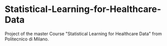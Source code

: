 # Statistical-Learning-for-Healthcare-Data
Project of the master Course "Statistical Learning for Healthcare Data" from Politecnico di Milano.
